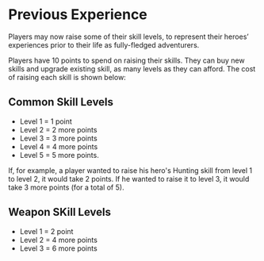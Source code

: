# Previous Experience

Players may now raise some of their skill levels, to represent their heroes’ experiences prior to their life as fully-fledged adventurers. 

Players have 10 points to spend on raising their skills.  They can buy new skills and upgrade existing skill, as many levels as they can afford.  The cost of raising each skill is shown below:

## Common Skill Levels

* Level 1 = 1 point
* Level 2 = 2 more points
* Level 3 = 3 more points
* Level 4 = 4 more points
* Level 5 = 5 more points.

If, for example, a player wanted to raise his hero's Hunting skill from level 1 to level 2, it would take 2 points.  If he wanted to raise it to level 3, it would take 3 more points (for a total of 5).

## Weapon SKill Levels

* Level 1 = 2 point
* Level 2 = 4 more points
* Level 3 = 6 more points
